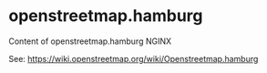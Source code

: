 openstreetmap.hamburg
=====================

Content of openstreetmap.hamburg NGINX

See: https://wiki.openstreetmap.org/wiki/Openstreetmap.hamburg
